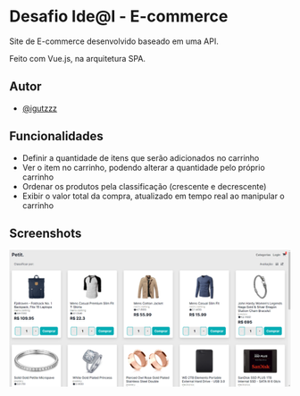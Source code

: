 
# Desafio Ide@l - E-commerce

Site de E-commerce desenvolvido baseado em uma API.

Feito com Vue.js, na arquitetura SPA.




## Autor

- [@igutzzz](https://www.github.com/igutzzz)


## Funcionalidades

- Definir a quantidade de itens que serão adicionados no carrinho
- Ver o item no carrinho, podendo alterar a quantidade pelo próprio carrinho
- Ordenar os produtos pela classificação (crescente e decrescente)
- Exibir o valor total da compra, atualizado em tempo real ao manipular o carrinho
## Screenshots

![Site Screenshot](./screenshot.png)

